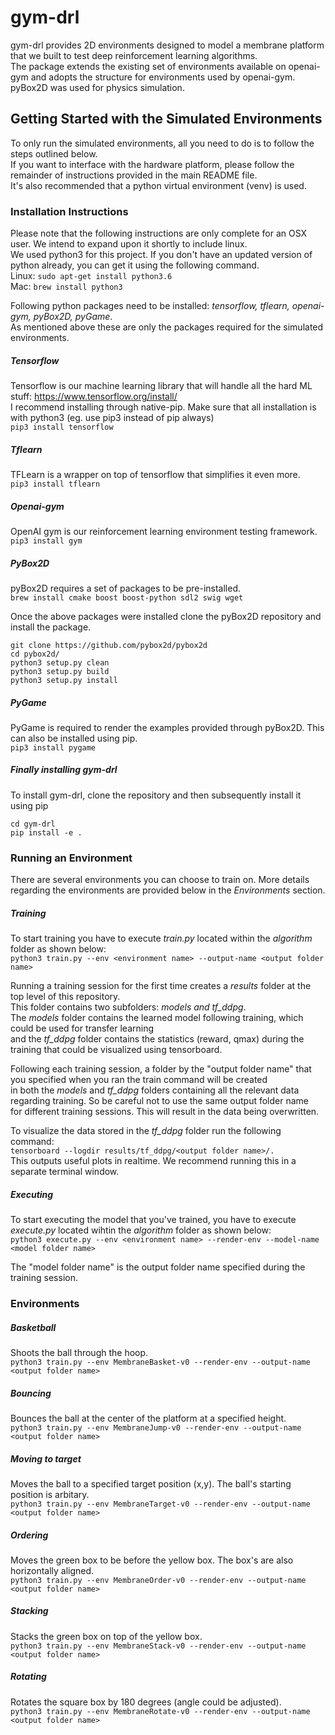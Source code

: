 # gym-drl #
gym-drl provides 2D environments designed to model a membrane platform that we built to test deep reinforcement learning algorithms.  
The package extends the existing set of environments available on openai-gym and adopts the structure for environments used by openai-gym.  
pyBox2D was used for physics simulation.

## Getting Started with the Simulated Environments ##
To only run the simulated environments, all you need to do is to follow the steps outlined below.  
If you want to interface with the hardware platform, please follow the remainder of instructions provided in the main  README file.  
It's also recommended that a python virtual environment (venv) is used.

### Installation Instructions ###
Please note that the following instructions are only complete for an OSX user. We intend to expand upon it shortly to include linux.  
We used python3 for this project. If you don't have an updated version of python already, you can get it using the following command.  
Linux: `sudo apt-get install python3.6`  
Mac: `brew install python3`  

Following python packages need to be installed: _tensorflow, tflearn, openai-gym, pyBox2D, pyGame_.  
As mentioned above these are only the packages required for the simulated environments.  

##### Tensorflow #####
Tensorflow is our machine learning library that will handle all the hard ML stuff: https://www.tensorflow.org/install/  
I recommend installing through native-pip. Make sure that all installation is with python3 (eg. use pip3 instead of pip always)  
```pip3 install tensorflow```

##### Tflearn #####
TFLearn is a wrapper on top of tensorflow that simplifies it even more.  
```pip3 install tflearn```

##### Openai-gym #####
OpenAI gym is our reinforcement learning environment testing framework.  
```pip3 install gym```

##### PyBox2D #####
pyBox2D requires a set of packages to be pre-installed.  
```brew install cmake boost boost-python sdl2 swig wget```

Once the above packages were installed clone the pyBox2D repository and install the package.  
```
git clone https://github.com/pybox2d/pybox2d
cd pybox2d/
python3 setup.py clean
python3 setup.py build
python3 setup.py install
```

##### PyGame #####
PyGame is required to render the examples provided through pyBox2D. This can also be installed using pip.  
```pip3 install pygame```

##### Finally installing gym-drl #####
To install gym-drl, clone the repository and then subsequently install it using pip
```
cd gym-drl
pip install -e .
```

### Running an Environment ###

There are several environments you can choose to train on. More details regarding the environments are provided below in the _Environments_ section.  

##### Training #####
To start training you have to execute _train.py_ located within the _algorithm_ folder as shown below:  
```python3 train.py --env <environment name> --output-name <output folder name>```  

Running a training session for the first time creates a _results_ folder at the top level of this repository.  
This folder contains two subfolders: _models and tf_ddpg_.  
The _models_ folder contains the learned model following training, which could be used for transfer learning  
and the _tf_ddpg_ folder contains the statistics (reward, qmax) during the training that could be visualized using tensorboard.  

Following each training session, a folder by the "output folder name" that you specified when you ran the train command will be created  
in both the _models_ and _tf_ddpg_ folders containing all the relevant data regarding training. So be careful not to use the same output folder name  
for different training sessions. This will result in the data being overwritten.  

To visualize the data stored in the _tf_ddpg_ folder run the following command:  
```tensorboard --logdir results/tf_ddpg/<output folder name>/. ```  
This outputs useful plots in realtime. We recommend running this in a separate terminal window.  

##### Executing #####
To start executing the model that you've trained, you have to execute _execute.py_ located wihtin the _algorithm_ folder as shown below:  
```python3 execute.py --env <environment name> --render-env --model-name <model folder name>```

The "model folder name" is the output folder name specified during the training session.

### Environments ###

##### Basketball #####
Shoots the ball through the hoop.  
```python3 train.py --env MembraneBasket-v0 --render-env --output-name <output folder name>```

##### Bouncing #####
Bounces the ball at the center of the platform at a specified height.  
```python3 train.py --env MembraneJump-v0 --render-env --output-name <output folder name>```

##### Moving to target #####
Moves the ball to a specified target position (x,y). The ball's starting position is arbitary.  
```python3 train.py --env MembraneTarget-v0 --render-env --output-name <output folder name>```

##### Ordering #####
Moves the green box to be before the yellow box. The box's are also horizontally aligned.  
```python3 train.py --env MembraneOrder-v0 --render-env --output-name <output folder name>```

##### Stacking #####
Stacks the green box on top of the yellow box.  
```python3 train.py --env MembraneStack-v0 --render-env --output-name <output folder name>```

##### Rotating #####
Rotates the square box by 180 degrees (angle could be adjusted).  
```python3 train.py --env MembraneRotate-v0 --render-env --output-name <output folder name>```

